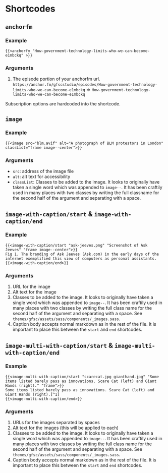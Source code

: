 # Shortcodes

## `anchorfm`

### Example

```
{{<anchorfm "How-government-technology-limits-who-we-can-become-e1mbckq" >}}
```

### Arguments

1. The episode portion of your anchorfm url. `https://anchor.fm/gfscstudio/episodes/How-government-technology-limits-who-we-can-become-e1mbckq` => `How-government-technology-limits-who-we-can-become-e1mbckq` 

Subscription options are hardcoded into the shortcode.

## `image`

### Example

```
{{<image src="blm.avif" alt="A photograph of BLM protestors in London" classList="frame image--center">}}
```

### Arguments

- `src`: address of the image file
- `alt`: alt text for accessibility
- `classList`: Classes to be added to the image. It looks to originally have taken a single word which was appended to `image--`. It has been craftily used in many places with two classes by writing the full classname for the second half of the argument and separating with a space.

## `image-with-caption/start` & `image-with-caption/end` 

### Example

```
{{<image-with-caption/start "ask-jeeves.png" "Screenshot of Ask Jeeves" "frame image--center">}}
Fig 1. The branding of Ask Jeeves (Ask.com) in the early days of the internet exemplified this view of computers as personal assistants. 
{{<image-with-caption/end>}}
```

### Arguments

1. URL for the image
2. Alt text for the image
3. Classes to be added to the image. It looks to originally have taken a single word which was appended to `image--`. It has been craftily used in many places with two classes by writing the full class name for the second half of the argument and separating with a space. See `themes/gfsc/assets/sass/components/_images.sass`.
4. Caption body accepts normal markdown as in the rest of the file. It is important to place this between the `start` and `end` shortcodes.


## `image-multi-with-caption/start` & `image-multi-with-caption/end` 

### Example

```
{{<image-multi-with-caption/start "scarecat.jpg gianthand.jpg" "Some items listed barely pass as innovations. Scare Cat (left) and Giant Hands (right)." "frame">}}
Some items listed barely pass as innovations. Scare Cat (left) and Giant Hands (right).[^1] 
{{<image-multi-with-caption/end>}}
```

### Arguments

1. URLs for the images separated by spaces
2. Alt text for the images (this will be applied to each)
3. Classes to be added to the image. It looks to originally have taken a single word which was appended to `image--`. It has been craftily used in many places with two classes by writing the full class name for the second half of the argument and separating with a space. See `themes/gfsc/assets/sass/components/_images.sass`.
4. Caption body accepts normal markdown as in the rest of the file. It is important to place this between the `start` and `end` shortcodes.
